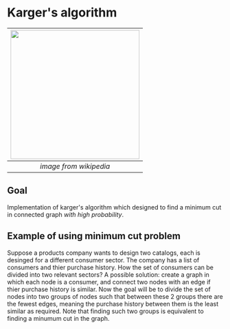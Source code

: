 # Karger's algorithm

|<img src="../master/images/mincut_wiki.png" width="300">|
|:--:| 
| *image from wikipedia* |

## Goal </br>
Implementation of karger's algorithm which designed to find a minimum cut in connected graph *with high probability*.

## Example of using minimum cut problem
Suppose a products company wants to design two catalogs, each is desinged for a different consumer sector. The company has a list of consumers and thier purchase history. How the set of consumers can be divided into two relevant sectors? A possible solution: create a graph in which each node is a consumer, and connect two nodes with an edge if thier purchase history is similar. Now the goal will be to divide the set of nodes into two groups of nodes such that between these 2 groups there are the fewest edges, meaning the purchase history between them is the least similar as required. Note that finding such two groups is equivalent to finding a minumum cut in the graph.

